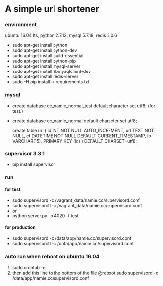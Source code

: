 # A simple url shortener

### environment
ubuntu 16.04 lts, python 2.7.12, mysql 5.7.18, redis 3.0.6

* sudo apt-get install python
* sudo apt-get install python-dev
* sudo apt-get install build-essential
* sudo apt-get install python-pip
* sudo apt-get install mysql-server
* sudo apt-get install libmysqlclient-dev
* sudo apt-get install redis-server
* sudo -H pip install -r requirements.txt

### mysql
* create database cc_namie_normal_test default character set utf8; (for test.)
* create database cc_namie_normal default character set utf8;

    
    create table url (
        id INT NOT NULL AUTO_INCREMENT,
        url TEXT NOT NULL, 
        ct DATETIME NOT NULL DEFAULT CURRENT_TIMESTAMP,
        ip VARCHAR(15),
        PRIMARY KEY (id)
    ) DEFAULT CHARSET=utf8;

### supervisor 3.3.1
* pip install supervisor

### run
#### for test
* sudo supervisord -c /vagrant_data/namie.cc/supervisord.conf
* sudo supervisorctl -c /vagrant_data/namie.cc/supervisord.conf
* or
* python server.py -p 4020 -t test
#### for production
* sudo supervisord -c /data/app/namie.cc/supervisord.conf
* sudo supervisorctl -c /data/app/namie.cc/supervisord.conf

### auto run when reboot on ubuntu 16.04
1. sudo crontab -e
2. then add this line to the bottom of the file
   @reboot sudo supervisord -c /data/app/namie.cc/supervisord.conf
